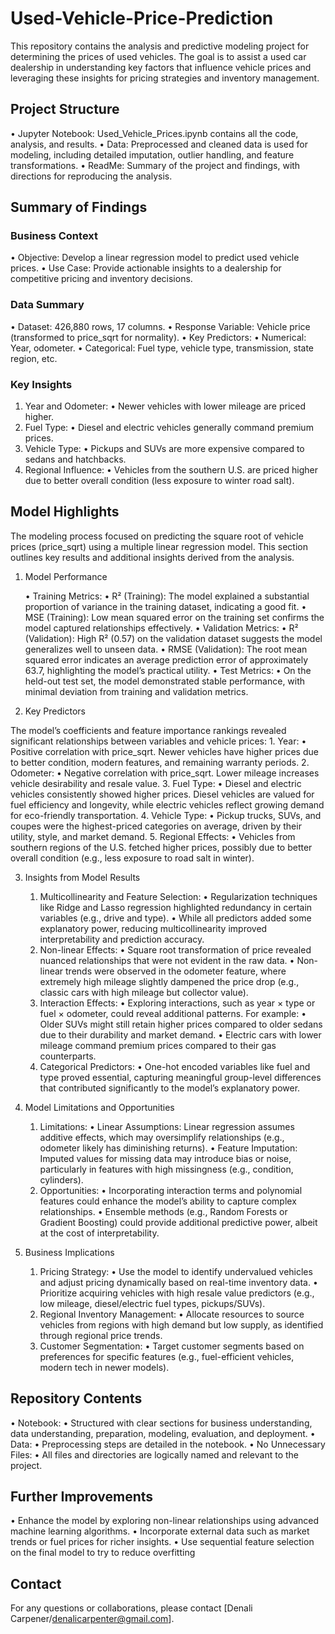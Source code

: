 # Used-Vehicle-Price-Prediction

This repository contains the analysis and predictive modeling project for determining the prices of used vehicles. The goal is to assist a used car dealership in understanding key factors that influence vehicle prices and leveraging these insights for pricing strategies and inventory management.

## Project Structure
•	Jupyter Notebook: Used_Vehicle_Prices.ipynb contains all the code, analysis, and results.
•	Data: Preprocessed and cleaned data is used for modeling, including detailed imputation, outlier handling, and feature transformations.
•	ReadMe: Summary of the project and findings, with directions for reproducing the analysis.

## Summary of Findings

### Business Context
•	Objective: Develop a linear regression model to predict used vehicle prices.
•	Use Case: Provide actionable insights to a dealership for competitive pricing and inventory decisions.

### Data Summary
•	Dataset: 426,880 rows, 17 columns.
•	Response Variable: Vehicle price (transformed to price_sqrt for normality).
•	Key Predictors:
	•	Numerical: Year, odometer.
	•	Categorical: Fuel type, vehicle type, transmission, state region, etc.

### Key Insights
1.	Year and Odometer:
	•	Newer vehicles with lower mileage are priced higher.
2.	Fuel Type:
	•	Diesel and electric vehicles generally command premium prices.
3.	Vehicle Type:
	•	Pickups and SUVs are more expensive compared to sedans and hatchbacks.
4.	Regional Influence:
	•	Vehicles from the southern U.S. are priced higher due to better overall condition (less exposure to winter road salt).

## Model Highlights

The modeling process focused on predicting the square root of vehicle prices (price_sqrt) using a multiple linear regression model. This section outlines key results and additional insights derived from the analysis.

1. Model Performance

	•	Training Metrics:
	•	R² (Training): The model explained a substantial proportion of variance in the training dataset, indicating a good fit.
	•	MSE (Training): Low mean squared error on the training set confirms the model captured relationships effectively.
	•	Validation Metrics:
	•	R² (Validation): High R² (0.57) on the validation dataset suggests the model generalizes well to unseen data.
	•	RMSE (Validation): The root mean squared error indicates an average prediction error of approximately 63.7, highlighting the model’s practical utility.
	•	Test Metrics:
	•	On the held-out test set, the model demonstrated stable performance, with minimal deviation from training and validation metrics.

2. Key Predictors

The model’s coefficients and feature importance rankings revealed significant relationships between variables and vehicle prices:
	1.	Year:
	•	Positive correlation with price_sqrt. Newer vehicles have higher prices due to better condition, modern features, and remaining warranty periods.
	2.	Odometer:
	•	Negative correlation with price_sqrt. Lower mileage increases vehicle desirability and resale value.
	3.	Fuel Type:
	•	Diesel and electric vehicles consistently showed higher prices. Diesel vehicles are valued for fuel efficiency and longevity, while electric vehicles reflect growing demand for eco-friendly transportation.
	4.	Vehicle Type:
	•	Pickup trucks, SUVs, and coupes were the highest-priced categories on average, driven by their utility, style, and market demand.
	5.	Regional Effects:
	•	Vehicles from southern regions of the U.S. fetched higher prices, possibly due to better overall condition (e.g., less exposure to road salt in winter).

3. Insights from Model Results

	1.	Multicollinearity and Feature Selection:
	•	Regularization techniques like Ridge and Lasso regression highlighted redundancy in certain variables (e.g., drive and type).
	•	While all predictors added some explanatory power, reducing multicollinearity improved interpretability and prediction accuracy.
	2.	Non-linear Effects:
	•	Square root transformation of price revealed nuanced relationships that were not evident in the raw data.
	•	Non-linear trends were observed in the odometer feature, where extremely high mileage slightly dampened the price drop (e.g., classic cars with high mileage but collector value).
	3.	Interaction Effects:
	•	Exploring interactions, such as year × type or fuel × odometer, could reveal additional patterns. For example:
	•	Older SUVs might still retain higher prices compared to older sedans due to their durability and market demand.
	•	Electric cars with lower mileage command premium prices compared to their gas counterparts.
	4.	Categorical Predictors:
	•	One-hot encoded variables like fuel and type proved essential, capturing meaningful group-level differences that contributed significantly to the model’s explanatory power.

4. Model Limitations and Opportunities

	1.	Limitations:
	•	Linear Assumptions: Linear regression assumes additive effects, which may oversimplify relationships (e.g., odometer likely has diminishing returns).
	•	Feature Imputation: Imputed values for missing data may introduce bias or noise, particularly in features with high missingness (e.g., condition, cylinders).
	2.	Opportunities:
	•	Incorporating interaction terms and polynomial features could enhance the model’s ability to capture complex relationships.
	•	Ensemble methods (e.g., Random Forests or Gradient Boosting) could provide additional predictive power, albeit at the cost of interpretability.

5. Business Implications

	1.	Pricing Strategy:
	•	Use the model to identify undervalued vehicles and adjust pricing dynamically based on real-time inventory data.
	•	Prioritize acquiring vehicles with high resale value predictors (e.g., low mileage, diesel/electric fuel types, pickups/SUVs).
	2.	Regional Inventory Management:
	•	Allocate resources to source vehicles from regions with high demand but low supply, as identified through regional price trends.
	3.	Customer Segmentation:
	•	Target customer segments based on preferences for specific features (e.g., fuel-efficient vehicles, modern tech in newer models).

## Repository Contents
•	Notebook:
	•	Structured with clear sections for business understanding, data understanding, preparation, modeling, evaluation, and deployment.
•	Data:
	•	Preprocessing steps are detailed in the notebook.
•	No Unnecessary Files:
	•	All files and directories are logically named and relevant to the project.

## Further Improvements
•	Enhance the model by exploring non-linear relationships using advanced machine learning algorithms.
•	Incorporate external data such as market trends or fuel prices for richer insights.
•	Use sequential feature selection on the final model to try to reduce overfitting

## Contact

For any questions or collaborations, please contact [Denali Carpener/denalicarpenter@gmail.com].